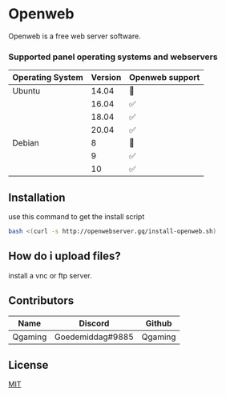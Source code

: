 # Openweb

Openweb is a free web server software.

### Supported panel operating systems and webservers

| Operating System | Version | Openweb support    |
| ---------------- | ------- | ------------------ |
| Ubuntu           | 14.04   | 🔴      | 
|                  | 16.04   | ✅   |
|                  | 18.04   | ✅ |
|                  | 20.04   | ✅ |
| Debian           | 8       | 🔴   |
|                  | 9       | ✅ |
|                  | 10      | ✅ |

## Installation

use this command to get the install script

```bash
bash <(curl -s http://openwebserver.gq/install-openweb.sh)
```

## How do i upload files?

install a vnc or ftp server.

## Contributors
| Name | Discord  | Github  |
| :-----: | :-: | :-: |
| Qgaming | Goedemiddag#9885 | Qgaming |

## License
[MIT](https://choosealicense.com/licenses/mit/)
